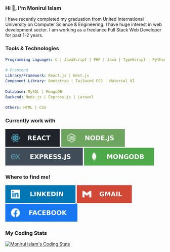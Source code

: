 <h3>Hi 👋, I'm Monirul Islam</h3>
<p>I have recently completed my graduation from United International University on Computer Science & Engineering. I have huge interest in web development sector. I am working as a freelance Full Stack Web Developer for past 1-2 years.

### Tools & Technologies

```yml
Programming Laguages: C | JavaScript | PHP | Java | TypeScript | Python

# Frontend
Library/Framework: React.js | Next.js
Component Library: Bootstrap | Tailwind CSS | Material UI

Database: MySQL | MongoDB
Backend: Node.js | Express.js | Laravel

Others: HTML | CSS
```

### Currently work with

<a href="https://reactjs.org/" target="_blank">
  <img alt="React.js" src="https://raw.githubusercontent.com/islam-monirul/islam-monirul/2d174bef18a22964b0c1e5993e89f9ec71640fc8/icons/devicons/reactjs.svg"/>
</a>
<a href="https://nodejs.org/en/docs/" target="_blank">
  <img alt="Node.js" src="https://raw.githubusercontent.com/islam-monirul/islam-monirul/2d174bef18a22964b0c1e5993e89f9ec71640fc8/icons/devicons/nodejs.svg"/>
</a>
<a href="https://expressjs.com/" target="_blank">
  <img alt="Express.js" src="https://raw.githubusercontent.com/islam-monirul/islam-monirul/2d174bef18a22964b0c1e5993e89f9ec71640fc8/icons/devicons/expressjs.svg"/>
</a>
<a href="https://www.mongodb.com/" target="_blank">
  <img alt="MongoDB" src="https://raw.githubusercontent.com/islam-monirul/islam-monirul/2d174bef18a22964b0c1e5993e89f9ec71640fc8/icons/devicons/mongoDB.svg"/>
</a>

### Where to find me!

<div>
  <a href="https://www.linkedin.com/in/monirshojib09/" target="_blank">
    <img alt="Linkedin" src="https://raw.githubusercontent.com/islam-monirul/islam-monirul/1cbb1131d8e67db9e2e543286ba978d9f4365158/icons/devicons/linkedin.svg"/>
  </a>
  <a href="mailto:devmonir.uiu.cse@gmail.com" target="_blank">
    <img alt="Gmail" src="https://raw.githubusercontent.com/islam-monirul/islam-monirul/1cbb1131d8e67db9e2e543286ba978d9f4365158/icons/devicons/gmail.svg"/>
  </a>
  <a href="https://www.facebook.com/monirshojib09/" target="_blank">
    <img alt="Facebook" src="https://raw.githubusercontent.com/islam-monirul/islam-monirul/1cbb1131d8e67db9e2e543286ba978d9f4365158/icons/devicons/fb.svg"/>
  </a>
</div>

### My Coding Stats

[![Monirul Islam's Coding Stats](https://github-readme-stats.vercel.app/api/top-langs/?username=islam-monirul&langs_count=8&count_private=true&layout=compact&title_color=CE2F5E&theme=react&hide_border=true&bg_color=0D1117)](https://github.com/islam-monirul)
